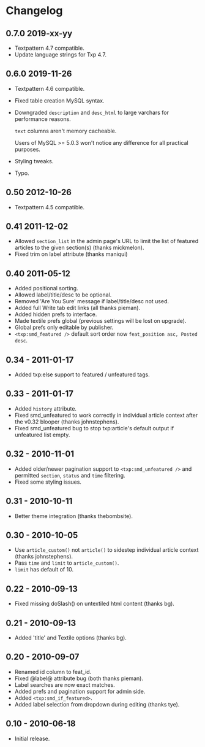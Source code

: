 # Changelog

## 0.7.0 2019-xx-yy

* Textpattern 4.7 compatible.
* Update language strings for Txp 4.7.

## 0.6.0 2019-11-26

* Textpattern 4.6 compatible.
* Fixed table creation MySQL syntax.
* Downgraded `description` and `desc_html` to large varchars for performance reasons.

   `text` columns aren't memory cacheable.

   Users of MySQL >= 5.0.3 won't notice any difference for all practical purposes.

* Styling tweaks.
* Typo.

## 0.50 2012-10-26

* Textpattern 4.5 compatible.

## 0.41 2011-12-02

* Allowed `section_list` in the admin page's URL to limit the list of featured articles to the given section(s) (thanks mickmelon).
* Fixed trim on label attribute (thanks maniqui)

## 0.40 2011-05-12
* Added positional sorting.
* Allowed label/title/desc to be optional.
* Removed 'Are You Sure' message if label/title/desc not used.
* Added full Write tab edit links (all thanks pieman).
* Added hidden prefs to interface.
* Made textile prefs global (previous settings will be lost on upgrade).
* Global prefs only editable by publisher.
* `<txp:smd_featured />` default sort order now `feat_position asc, Posted desc`.

## 0.34 - 2011-01-17

* Added txp:else support to featured / unfeatured tags.

## 0.33 - 2011-01-17

* Added `history` attribute.
* Fixed smd_unfeatured to work correctly in individual article context after the v0.32 blooper (thanks johnstephens).
* Fixed smd_unfeatured bug to stop txp:article's default output if unfeatured list empty.

## 0.32 - 2010-11-01

* Added older/newer pagination support to `<txp:smd_unfeatured />` and permitted `section`, `status` and `time` filtering.
* Fixed some styling issues.

## 0.31 - 2010-10-11

* Better theme integration (thanks thebombsite).

## 0.30 - 2010-10-05

* Use `article_custom()` not `article()` to sidestep individual article context (thanks johnstephens).
* Pass `time` and `limit` to `article_custom()`.
* `limit` has default of 10.

## 0.22 - 2010-09-13

* Fixed missing doSlash() on untextiled html content (thanks bg).

## 0.21 - 2010-09-13

* Added 'title' and Textile options (thanks bg).

## 0.20 - 2010-09-07

* Renamed id column to feat_id.
* Fixed @label@ attribute bug (both thanks pieman).
* Label searches are now exact matches.
* Added prefs and pagination support for admin side.
* Added `<txp:smd_if_featured>`.
* Added label selection from dropdown during editing (thanks tye).

## 0.10 - 2010-06-18

* Initial release.
